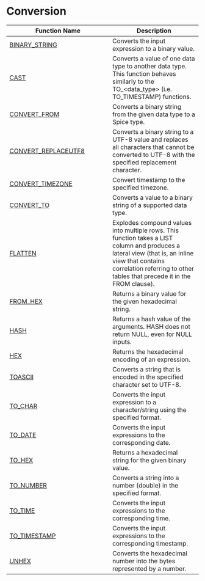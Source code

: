 # Conversion

<table><thead><tr><th width="254">Function Name</th><th>Description</th></tr></thead><tbody><tr><td><a href="binary_string.md">BINARY_STRING</a></td><td>Converts the input expression to a binary value.</td></tr><tr><td><a href="cast.md">CAST</a></td><td>Converts a value of one data type to another data type. This function behaves similarly to the TO_&#x3C;data_type> (i.e. TO_TIMESTAMP) functions.</td></tr><tr><td><a href="convert_from.md">CONVERT_FROM</a></td><td>Converts a binary string from the given data type to a Spice type.</td></tr><tr><td><a href="convert_replaceutf8.md">CONVERT_REPLACEUTF8</a></td><td>Converts a binary string to a UTF-8 value and replaces all characters that cannot be converted to UTF-8 with the specified replacement character.</td></tr><tr><td><a href="convert_timezone.md">CONVERT_TIMEZONE</a></td><td>Convert timestamp to the specified timezone.</td></tr><tr><td><a href="convert_to.md">CONVERT_TO</a></td><td>Converts a value to a binary string of a supported data type.</td></tr><tr><td><a href="flatten.md">FLATTEN</a></td><td>Explodes compound values into multiple rows. This function takes a LIST column and produces a lateral view (that is, an inline view that contains correlation referring to other tables that precede it in the FROM clause).</td></tr><tr><td><a href="from_hex.md">FROM_HEX</a></td><td>Returns a binary value for the given hexadecimal string.</td></tr><tr><td><a href="hash.md">HASH</a></td><td>Returns a hash value of the arguments. HASH does not return NULL, even for NULL inputs.</td></tr><tr><td><a href="../string/hex.md">HEX</a></td><td>Returns the hexadecimal encoding of an expression.</td></tr><tr><td><a href="toascii.md">TOASCII</a></td><td>Converts a string that is encoded in the specified character set to UTF-8.</td></tr><tr><td><a href="to_char.md">TO_CHAR</a></td><td>Converts the input expression to a character/string using the specified format.</td></tr><tr><td><a href="to_date.md">TO_DATE</a></td><td>Converts the input expressions to the corresponding date.</td></tr><tr><td><a href="to_hex.md">TO_HEX</a></td><td>Returns a hexadecimal string for the given binary value.</td></tr><tr><td><a href="to_number.md">TO_NUMBER</a></td><td>Converts a string into a number (double) in the specified format.</td></tr><tr><td><a href="../date-time/to_time.md">TO_TIME</a></td><td>Converts the input expressions to the corresponding time.</td></tr><tr><td><a href="to_timestamp.md">TO_TIMESTAMP</a></td><td>Converts the input expressions to the corresponding timestamp.</td></tr><tr><td><a href="../binary/unhex.md">UNHEX</a></td><td>Converts the hexadecimal number into the bytes represented by a number.</td></tr></tbody></table>



